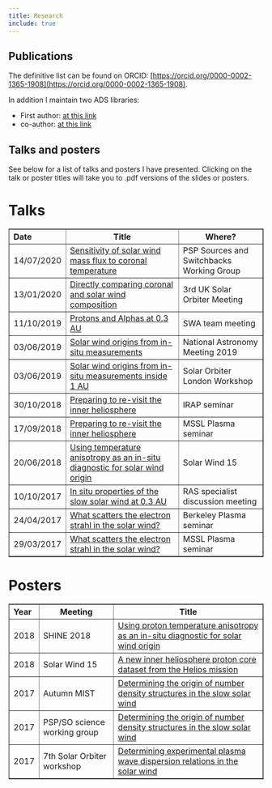 ```yaml
---
title: Research
include: true
---
```


## Publications

The definitive list can be found on ORCID: [https://orcid.org/0000-0002-1365-1908](https://orcid.org/0000-0002-1365-1908).

In addition I maintain two ADS libraries:

- First author: [at this link](https://ui.adsabs.harvard.edu/#/public-libraries/SzI6nJuHTRuOsUm8dejD-Q)
- co-author: [at this link](https://ui.adsabs.harvard.edu/#/public-libraries/699B06FhTXeD-hhNZN-mbQ)

## Talks and posters

See below for a list of talks and posters I have presented.
Clicking on the talk or poster titles will take you to .pdf versions of the
slides or posters.

# Talks

<table border="1px solid black" style="border-collapse:collapse">
 <tr>
   <th align='left' padding='8px'>Date</th>
   <th>Title</th>
   <th>Where?</th>
 </tr>

 <tr>
  <td>14/07/2020</td>
  <td><a href="talks/20200714PSPSourcesWG.pdf">Sensitivity of solar wind mass flux to coronal temperature</a></td>
  <td>PSP Sources and Switchbacks Working Group</td>
 </tr>
 <tr>
  <td>13/01/2020</td>
  <td><a href="talks/20200113StAndrews.pdf">Directly comparing coronal and solar wind composition</a></td>
  <td>3rd UK Solar Orbiter Meeting</td>
 </tr>
 <tr>
  <td>11/10/2019</td>
  <td><a href="talks/20191011SWA.pdf">Protons and Alphas at 0.3 AU</a></td>
  <td>SWA team meeting</td>
 </tr>
 <tr>
  <td>03/06/2019</td>
  <td><a href="talks/20190705NAM.pdf">Solar wind origins from in-situ measurements</a></td>
  <td>National Astronomy Meeting 2019</td>
 </tr>
 <tr>
  <td>03/06/2019</td>
  <td><a href="talks/20190604SolO.pdf">Solar wind origins from in-situ measurements inside 1 AU</a></td>
  <td>Solar Orbiter London Workshop</td>
 </tr>
 <tr>
  <td>30/10/2018</td>
  <td><a href="talks/181030IRAP.pdf">Preparing to re-visit the inner heliosphere</a></td>
  <td>IRAP seminar</td>
 </tr>
 <tr>
  <td>17/09/2018</td>
  <td><a href="talks/180917MSSL.pdf">Preparing to re-visit the inner heliosphere</a></td>
  <td>MSSL Plasma seminar</td>
 </tr>
 <tr>
  <td>20/06/2018</td>
  <td><a href="talks/180620SW.pdf">Using temperature anisotropy as an in-situ diagnostic for solar wind origin</a></td>
  <td>Solar Wind 15</td>
 </tr>
 <tr>
   <td>10/10/2017</td>
   <td><a href="talks/171010RASOrbiter.pdf">In situ properties of the slow solar wind at 0.3 AU</a></td>
   <td>RAS specialist discussion meeting</td>
 </tr>
 <tr>
   <td>24/04/2017</td>
   <td><a href="talks/170424Berkeley.pdf">What scatters the electron strahl in the solar wind?</a></td>
   <td>Berkeley Plasma seminar</td>
 </tr>
 <tr>
   <td>29/03/2017</td>
   <td><a href="talks/170329MSSL.pdf">What scatters the electron strahl in the solar wind?</a></td>
   <td>MSSL Plasma seminar</td>
 </tr>
</table>

# Posters

<table border="1px solid black" style="border-collapse:collapse">
 <tr>
   <th align='left'>Year</th>
   <th>Meeting</th>
   <th>Title</th>
 </tr>

 <tr>
   <td>2018</td>
   <td>SHINE 2018</td>
   <td><a href="posters/2018SHINE.pdf">
      Using proton temperature anisotropy as an in-situ diagnostic for solar wind origin
    </a></td>
 </tr>

 <tr>
   <td>2018</td>
   <td>Solar Wind 15</td>
   <td><a href="posters/2018SW15.pdf">
      A new inner heliosphere proton core dataset from the Helios mission
    </a></td>
 </tr>

 <tr>
   <td>2017</td>
   <td>Autumn MIST</td>
   <td><a href="posters/2017MIST.pdf">
      Determining the origin of number density structures in the slow solar wind
    </a></td>
 </tr>

 <tr>
   <td>2017</td>
   <td>PSP/SO science working group</td>
   <td><a href="posters/2017Washington.pdf">
      Determining the origin of number density structures in the slow solar wind
    </a></td>
 </tr>

 <tr>
   <td>2017</td>
   <td>7th Solar Orbiter workshop</td>
   <td><a href="posters/2017Granada.pdf">
      Determining experimental plasma wave dispersion relations in the solar wind
    </a></td>
 </tr>
</table>

